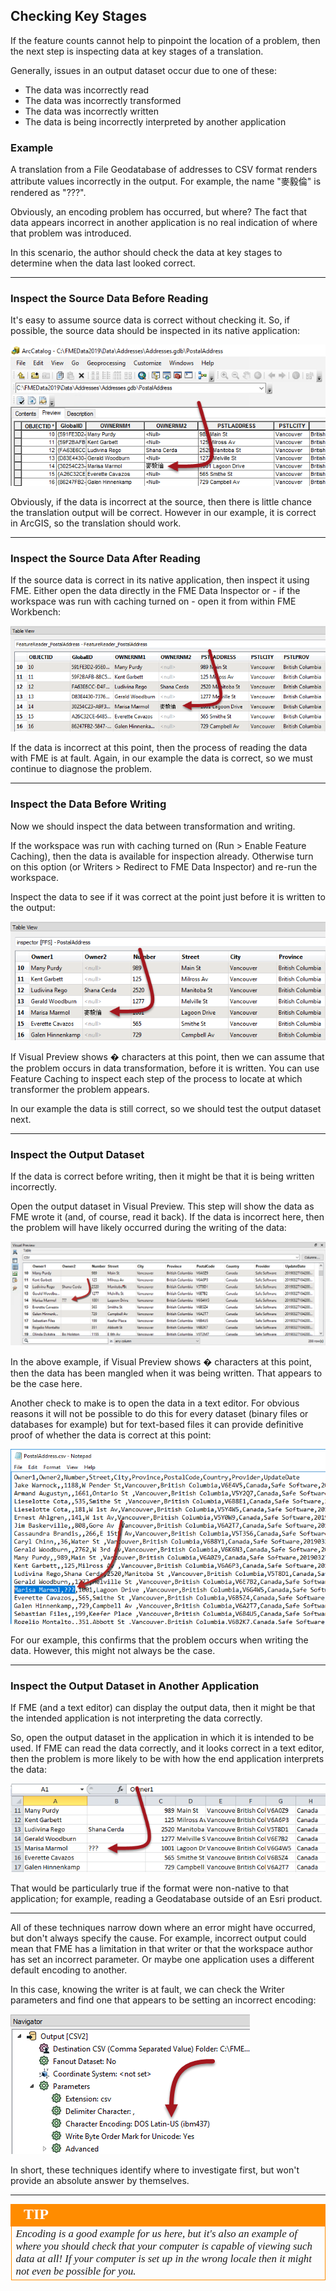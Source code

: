 ## Checking Key Stages ##

If the feature counts cannot help to pinpoint the location of a problem, then the next step is inspecting data at key stages of a translation.

Generally, issues in an output dataset occur due to one of these:

- The data was incorrectly read
- The data was incorrectly transformed
- The data was incorrectly written
- The data is being incorrectly interpreted by another application

### Example ###

A translation from a File Geodatabase of addresses to CSV format renders attribute values incorrectly in the output. For example, the name "麥毅倫" is rendered as "???".

Obviously, an encoding problem has occurred, but where? The fact that data appears incorrect in another application is no real indication of where that problem was introduced.

In this scenario, the author should check the data at key stages to determine when the data last looked correct.

---

### Inspect the Source Data Before Reading ###

It's easy to assume source data is correct without checking it. So, if possible, the source data should be inspected in its native application:

![](./Images/Img5.055-0.EncodingInArcGIS.png)

Obviously, if the data is incorrect at the source, then there is little chance the translation output will be correct. However in our example, it is correct in ArcGIS, so the translation should work.

---

### Inspect the Source Data After Reading ###

If the source data is correct in its native application, then inspect it using FME. Either open the data directly in the FME Data Inspector or - if the workspace was run with caching turned on - open it from within FME Workbench:

![](./Images/Img5.055-1.EncodingInDI.png)

If the data is incorrect at this point, then the process of reading the data with FME is at fault. Again, in our example the data is correct, so we must continue to diagnose the problem.

---

### Inspect the Data Before Writing ###

Now we should inspect the data between transformation and writing.

If the workspace was run with caching turned on (Run &gt; Enable Feature Caching), then the data is available for inspection already. Otherwise turn on this option (or Writers &gt; Redirect to FME Data Inspector) and re-run the workspace.

Inspect the data to see if it was correct at the point just before it is written to the output:

![](./Images/Img5.055-2.EncodingPreWrite.png)

If Visual Preview shows � characters at this point, then we can assume that the problem occurs in data transformation, before it is written. You can use Feature Caching to inspect each step of the process to locate at which transformer the problem appears.

In our example the data is still correct, so we should test the output dataset next.

---

### Inspect the Output Dataset ###

If the data is correct before writing, then it might be that it is being written incorrectly.

Open the output dataset in Visual Preview. This step will show the data as FME wrote it (and, of course, read it back). If the data is incorrect here, then the problem will have likely occurred during the writing of the data:

![](./Images/Img5.055-3.EncodingPostWrite.png)

In the above example, if Visual Preview shows � characters at this point, then the data has been mangled when it was being written. That appears to be the case here.

Another check to make is to open the data in a text editor. For obvious reasons it will not be possible to do this for every dataset (binary files or databases for example) but for text-based files it can provide definitive proof of whether the data is correct at this point:

![](./Images/Img5.055-4.EncodingTextEditor.png)

For our example, this confirms that the problem occurs when writing the data. However, this might not always be the case.

---

### Inspect the Output Dataset in Another Application ###

If FME (and a text editor) can display the output data, then it might be that the intended application is not interpreting the data correctly.

So, open the output dataset in the application in which it is intended to be used. If FME can read the data correctly, and it looks correct in a text editor, then the problem is more likely to be with how the end application interprets the data:

![](./Images/Img5.057.BadEncodingOther.png)

That would be particularly true if the format were non-native to that application; for example, reading a Geodatabase outside of an Esri product.

---

All of these techniques narrow down where an error might have occurred, but don't always specify the cause. For example, incorrect output could mean that FME has a limitation in that writer or that the workspace author has set an incorrect parameter. Or maybe one application uses a different default encoding to another.

In this case, knowing the writer is at fault, we can check the Writer parameters and find one that appears to be setting an incorrect encoding:

![](./Images/Img5.056.EncodingWriterParameter.png)

In short, these techniques identify where to investigate first, but won't provide an absolute answer by themselves.

---

<!--Tip Section-->

<table style="border-spacing: 0px">
<tr>
<td style="vertical-align:middle;background-color:darkorange;border: 2px solid darkorange">
<i class="fa fa-info-circle fa-lg fa-pull-left fa-fw" style="color:white;padding-right: 12px;vertical-align:text-top"></i>
<span style="color:white;font-size:x-large;font-weight: bold;font-family:serif">TIP</span>
</td>
</tr>

<tr>
<td style="border: 1px solid darkorange">
<span style="font-family:serif; font-style:italic; font-size:larger">
Encoding is a good example for us here, but it's also an example of where you should check that your computer is capable of viewing such data at all! If your computer is set up in the wrong locale then it might not even be possible for you.
</span>
</td>
</tr>
</table>
